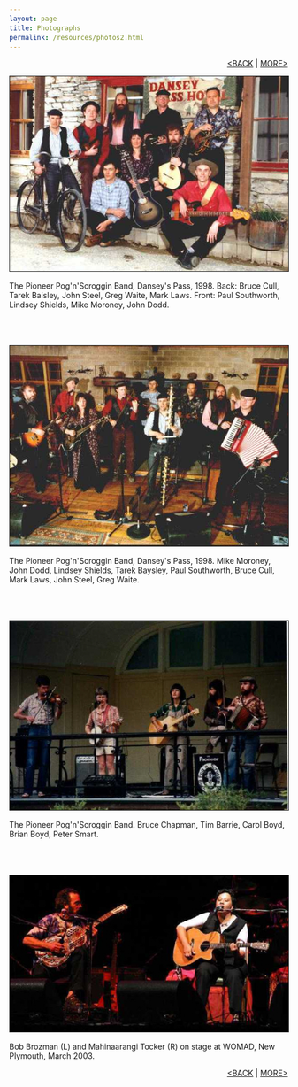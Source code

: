 ```yaml
---
layout: page
title: Photographs
permalink: /resources/photos2.html
---
```

<p align="right">
<a href="/resources/photos.html">&lt;BACK</a> | <a href="/resources/photos3.html">MORE&gt;</a>
</p>

<img border="1" bcolor="black" src="/images/photos/pog3.jpg" />

The Pioneer Pog'n'Scroggin Band, Dansey's Pass, 1998. Back: Bruce Cull,
Tarek Baisley, John Steel, Greg Waite, Mark Laws. Front: Paul Southworth,
Lindsey Shields, Mike Moroney, John Dodd.
<br />
<br />
<br />
<br />

<img border="1" bcolor="black" src="/images/photos/pog2.jpg" />

The Pioneer Pog'n'Scroggin Band, Dansey's Pass, 1998. Mike Moroney,
John Dodd, Lindsey Shields, Tarek Baysley, Paul Southworth, Bruce Cull,
Mark Laws, John Steel, Greg Waite.
<br />
<br />
<br />
<br />

<img border="1" bcolor="black" src="/images/photos/pog1.jpg" />

The Pioneer Pog'n'Scroggin Band. Bruce Chapman, Tim Barrie, Carol Boyd,
Brian Boyd, Peter Smart.
<br />
<br />
<br />
<br />

<img border="1" bcolor="black" src="/images/photos/bob_and_mahina.jpg" />

Bob Brozman (L) and Mahinaarangi Tocker (R) on stage at WOMAD, New
Plymouth, March 2003.

</center>

<p align="right">
<a href="/resources/photos.html">&lt;BACK</a> | <a href="/resources/photos3.html">MORE&gt;</a>
</p>
